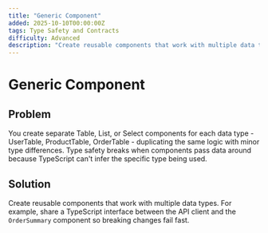 ```yaml
---
title: "Generic Component"
added: 2025-10-10T00:00:00Z
tags: Type Safety and Contracts
difficulty: Advanced
description: "Create reusable components that work with multiple data types."
---
```

# Generic Component

## Problem

You create separate Table, List, or Select components for each data type - UserTable, ProductTable, OrderTable - duplicating the same logic with minor type differences. Type safety breaks when components pass data around because TypeScript can't infer the specific type being used.

## Solution

Create reusable components that work with multiple data types. For example, share a TypeScript interface between the API client and the `OrderSummary` component so breaking changes fail fast.
